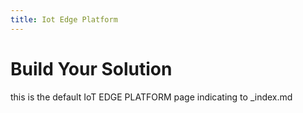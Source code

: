 ```yaml
---
title: Iot Edge Platform
---
```


# Build Your Solution

this is the default IoT EDGE PLATFORM page indicating to _index.md